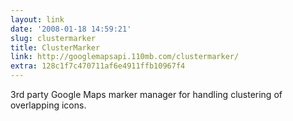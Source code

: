 ```yaml
---
layout: link
date: '2008-01-18 14:59:21'
slug: clustermarker
title: ClusterMarker
link: http://googlemapsapi.110mb.com/clustermarker/
extra: 128c1f7c470711af6e4911ffb10967f4
---
```


3rd party Google Maps marker manager for handling clustering of overlapping icons.